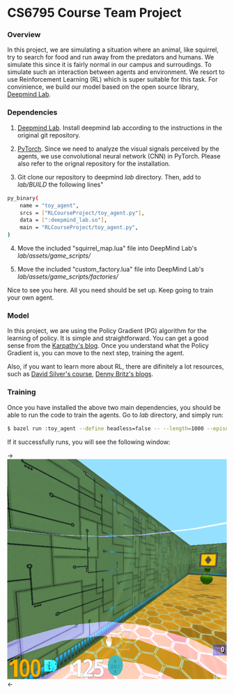 # CS6795 Course Team Project

### Overview

In this project, we are simulating a situation where an animal, like squirrel, try to search for food and run away from the predators and humans. We simulate this since it is fairly normal in our campus and surroudings. To simulate such an interaction between agents and environment. We resort to use Reinforcement Learning (RL) which is super suitable for this task. For convinience, we build our model based on the open source library, [Deepmind Lab](https://github.com/deepmind/lab).

### Dependencies

1. [Deepmind Lab](https://github.com/deepmind/lab). Install deepmind lab according to the instructions in the original git repository.

2. [PyTorch](http://pytorch.org/). Since we need to analyze the visual signals perceived by the agents, we use convolutional neural network (CNN) in PyTorch. Please also refer to the orignal repository for the installation.

3. Git clone our repository to deepmind *lab* directory. Then, add to *lab/BUILD* the following lines"

```bash
py_binary(
    name = "toy_agent",
    srcs = ["RLCourseProject/toy_agent.py"],
    data = [":deepmind_lab.so"],
    main = "RLCourseProject/toy_agent.py",
)
```

4. Move the included "squirrel_map.lua" file into DeepMind Lab's *lab/assets/game_scripts/*

5. Move the included "custom_factory.lua" file into DeepMind Lab's *lab/assets/game_scripts/factories/*

Nice to see you here. All you need should be set up. Keep going to train your own agent.

### Model

In this project, we are using the Policy Gradient (PG) algorithm for the learning of policy. It is simple and straightforward. You can get a good sense from the [Karpathy's blog](http://karpathy.github.io/2016/05/31/rl/). Once you understand what the Policy Gradient is, you can move to the next step, training the agent.

Also, if you want to learn more about RL, there are difinitely a lot resources, such as [David Silver's course](http://www0.cs.ucl.ac.uk/staff/d.silver/web/Teaching.html), [Denny Britz's blogs](http://www.wildml.com/2016/10/learning-reinforcement-learning/).

### Training

Once you have installed the above two main dependencies, you should be able to run the code to train the agents. Go to *lab* directory, and simply run:

```bash
$ bazel run :toy_agent --define headless=false -- --length=1000 --episode=20 --height=256 --width=256
```

If it successfully runs, you will see the following window:

->![Screenshot](images/screenshot.png)<-



